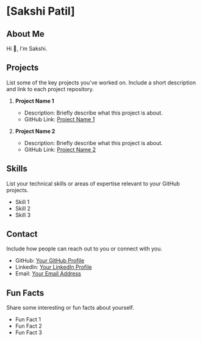 # [Sakshi Patil]

## About Me

Hi 👋, I'm Sakshi.

## Projects

List some of the key projects you've worked on. Include a short description and link to each project repository.

1. **Project Name 1**
   - Description: Briefly describe what this project is about.
   - GitHub Link: [Project Name 1](link)

2. **Project Name 2**
   - Description: Briefly describe what this project is about.
   - GitHub Link: [Project Name 2](link)

## Skills

List your technical skills or areas of expertise relevant to your GitHub projects.

- Skill 1
- Skill 2
- Skill 3

## Contact

Include how people can reach out to you or connect with you.

- GitHub: [Your GitHub Profile](link)
- LinkedIn: [Your LinkedIn Profile](link)
- Email: [Your Email Address](mailto:youremail@example.com)

## Fun Facts

Share some interesting or fun facts about yourself.

- Fun Fact 1
- Fun Fact 2
- Fun Fact 3
